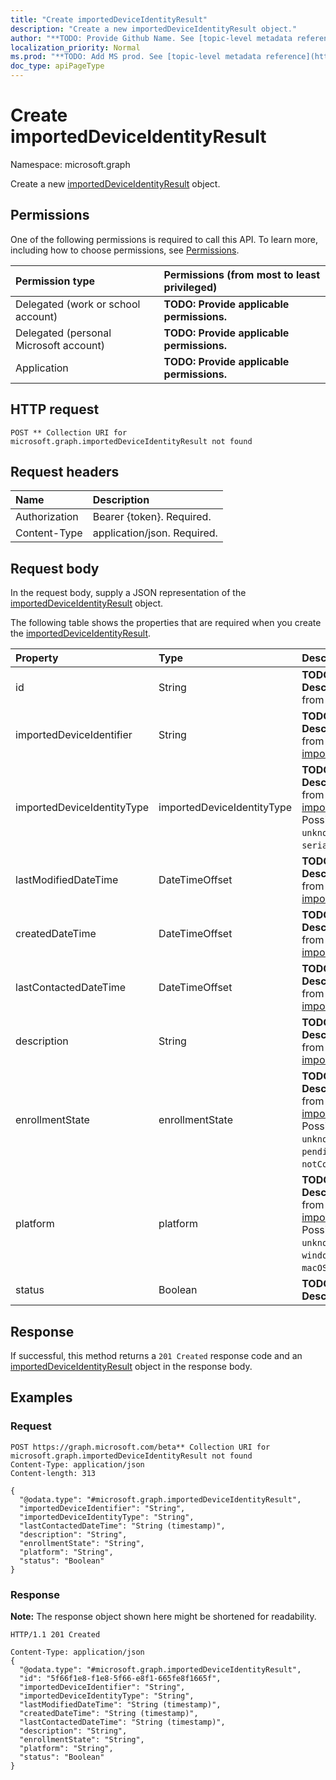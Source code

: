 ```yaml
---
title: "Create importedDeviceIdentityResult"
description: "Create a new importedDeviceIdentityResult object."
author: "**TODO: Provide Github Name. See [topic-level metadata reference](https://msgo.azurewebsites.net/add/document/guidelines/metadata.html#topic-level-metadata)**"
localization_priority: Normal
ms.prod: "**TODO: Add MS prod. See [topic-level metadata reference](https://msgo.azurewebsites.net/add/document/guidelines/metadata.html#topic-level-metadata)**"
doc_type: apiPageType
---
```


# Create importedDeviceIdentityResult
Namespace: microsoft.graph

Create a new [importedDeviceIdentityResult](../resources/intune-importeddeviceidentityresult.md) object.

## Permissions
One of the following permissions is required to call this API. To learn more, including how to choose permissions, see [Permissions](/graph/permissions-reference).

|Permission type|Permissions (from most to least privileged)|
|:---|:---|
|Delegated (work or school account)|**TODO: Provide applicable permissions.**|
|Delegated (personal Microsoft account)|**TODO: Provide applicable permissions.**|
|Application|**TODO: Provide applicable permissions.**|

## HTTP request

<!-- {
  "blockType": "ignored"
}
-->
``` http
POST ** Collection URI for microsoft.graph.importedDeviceIdentityResult not found
```

## Request headers
|Name|Description|
|:---|:---|
|Authorization|Bearer {token}. Required.|
|Content-Type|application/json. Required.|

## Request body
In the request body, supply a JSON representation of the [importedDeviceIdentityResult](../resources/intune-importeddeviceidentityresult.md) object.

The following table shows the properties that are required when you create the [importedDeviceIdentityResult](../resources/intune-importeddeviceidentityresult.md).

|Property|Type|Description|
|:---|:---|:---|
|id|String|**TODO: Add Description** Inherited from [entity](../resources/entity.md)|
|importedDeviceIdentifier|String|**TODO: Add Description** Inherited from [importedDeviceIdentity](../resources/intune-importeddeviceidentity.md)|
|importedDeviceIdentityType|importedDeviceIdentityType|**TODO: Add Description** Inherited from [importedDeviceIdentity](../resources/intune-importeddeviceidentity.md). Possible values are: `unknown`, `imei`, `serialNumber`.|
|lastModifiedDateTime|DateTimeOffset|**TODO: Add Description** Inherited from [importedDeviceIdentity](../resources/intune-importeddeviceidentity.md)|
|createdDateTime|DateTimeOffset|**TODO: Add Description** Inherited from [importedDeviceIdentity](../resources/intune-importeddeviceidentity.md)|
|lastContactedDateTime|DateTimeOffset|**TODO: Add Description** Inherited from [importedDeviceIdentity](../resources/intune-importeddeviceidentity.md)|
|description|String|**TODO: Add Description** Inherited from [importedDeviceIdentity](../resources/intune-importeddeviceidentity.md)|
|enrollmentState|enrollmentState|**TODO: Add Description** Inherited from [importedDeviceIdentity](../resources/intune-importeddeviceidentity.md). Possible values are: `unknown`, `enrolled`, `pendingReset`, `failed`, `notContacted`, `blocked`.|
|platform|platform|**TODO: Add Description** Inherited from [importedDeviceIdentity](../resources/intune-importeddeviceidentity.md). Possible values are: `unknown`, `ios`, `android`, `windows`, `windowsMobile`, `macOS`.|
|status|Boolean|**TODO: Add Description**|



## Response

If successful, this method returns a `201 Created` response code and an [importedDeviceIdentityResult](../resources/intune-importeddeviceidentityresult.md) object in the response body.

## Examples

### Request
<!-- {
  "blockType": "request",
  "name": "create_importeddeviceidentityresult_from_"
}
-->
``` http
POST https://graph.microsoft.com/beta** Collection URI for microsoft.graph.importedDeviceIdentityResult not found
Content-Type: application/json
Content-length: 313

{
  "@odata.type": "#microsoft.graph.importedDeviceIdentityResult",
  "importedDeviceIdentifier": "String",
  "importedDeviceIdentityType": "String",
  "lastContactedDateTime": "String (timestamp)",
  "description": "String",
  "enrollmentState": "String",
  "platform": "String",
  "status": "Boolean"
}
```


### Response
**Note:** The response object shown here might be shortened for readability.
<!-- {
  "blockType": "response",
  "truncated": true,
  "@odata.type": "microsoft.graph.importedDeviceIdentityResult"
}
-->
``` http
HTTP/1.1 201 Created

Content-Type: application/json
{
  "@odata.type": "#microsoft.graph.importedDeviceIdentityResult",
  "id": "5f66f1e8-f1e8-5f66-e8f1-665fe8f1665f",
  "importedDeviceIdentifier": "String",
  "importedDeviceIdentityType": "String",
  "lastModifiedDateTime": "String (timestamp)",
  "createdDateTime": "String (timestamp)",
  "lastContactedDateTime": "String (timestamp)",
  "description": "String",
  "enrollmentState": "String",
  "platform": "String",
  "status": "Boolean"
}
```

